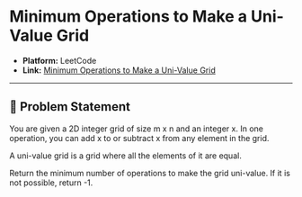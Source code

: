 # Minimum Operations to Make a Uni-Value Grid

- **Platform:** LeetCode  
- **Link:** [Minimum Operations to Make a Uni-Value Grid](https://leetcode.com/problems/minimum-operations-to-make-a-uni-value-grid/)  

---

## 📝 Problem Statement
You are given a 2D integer grid of size m x n and an integer x. In one operation, you can add x to or subtract x from any element in the grid.

A uni-value grid is a grid where all the elements of it are equal.

Return the minimum number of operations to make the grid uni-value. If it is not possible, return -1.